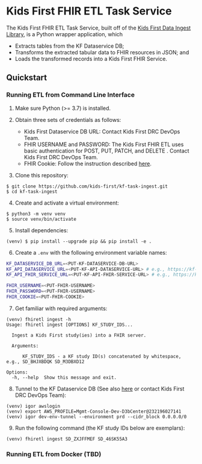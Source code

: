 # Kids First FHIR ETL Task Service

The Kids First FHIR ETL Task Service, built off of the [Kids First Data Ingest Library](https://github.com/kids-first/kf-lib-data-ingest), is a Python wrapper application, which

- Extracts tables from the KF Dataservice DB;
- Transforms the extracted tabular data to FHIR resources in JSON; and
- Loads the transformed records into a Kids First FHIR Service.

## Quickstart

### Running ETL from Command Line Interface

1. Make sure Python (>= 3.7) is installed.

2. Obtain three sets of credentials as follows:

   - Kids First Dataservice DB URL: Contact Kids First DRC DevOps Team.
   - FHIR USERNAME and PASSWORD: The Kids First FHIR ETL uses basic authentication for POST, PUT, PATCH, and DELETE . Contact Kids First DRC DevOps Team.
   - FHIR Cookie: Follow the instruction described [here](https://github.com/kids-first/kf-api-fhir-service).

3. Clone this repository:

```
$ git clone https://github.com/kids-first/kf-task-ingest.git
$ cd kf-task-ingest
```

4. Create and activate a virtual environment:

```
$ python3 -m venv venv
$ source venv/bin/activate
```

5. Install dependencies:

```
(venv) $ pip install --upgrade pip && pip install -e .
```

6. Create a `.env` with the following environment variable names:

```bash
KF_DATASERVICE_DB_URL=<PUT-KF-DATASERVICE-DB-URL>
KF_API_DATASERVICE_URL=<PUT-KF-API-DATASERVICE-URL> # e.g., https://kf-api-dataservice.kidsfirstdrc.org/
KF_API_FHIR_SERVICE_URL=<PUT-KF-API-FHIR-SERVICE-URL> # e.g., https://kf-api-fhir-service.kidsfirstdrc.org

FHIR_USERNAME=<PUT-FHIR-USERNAME>
FHIR_PASSWORD=<PUT-FHIR-USERNAME>
FHIR_COOKIE=<PUT-FHIR-COOKIE>
```

7. Get familiar with required arguments:

```
(venv) fhiretl ingest -h
Usage: fhiretl ingest [OPTIONS] KF_STUDY_IDS...

  Ingest a Kids First study(ies) into a FHIR server.

  Arguments:

      KF_STUDY_IDS - a KF study ID(s) concatenated by whitespace, e.g., SD_BHJXBDQK SD_M3DBXD12

Options:
  -h, --help  Show this message and exit.
```

8. Tunnel to the KF Dataservice DB (See also [here](https://github.com/d3b-center/d3b-cli-igor) or contact Kids First DRC DevOps Team):

```
(venv) igor awslogin
(venv) export AWS_PROFILE=Mgmt-Console-Dev-D3bCenter@232196027141
(venv) igor dev-env-tunnel --environment prd --cidr_block 0.0.0.0/0
```

9. Run the following command (the KF study IDs below are exemplars):

```
(venv) fhiretl ingest SD_ZXJFFMEF SD_46SK55A3
```

### Running ETL from Docker (TBD)
